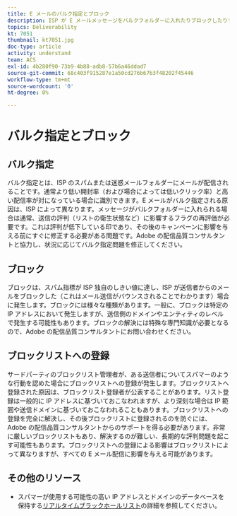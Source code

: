 ```yaml
---
title: E メールのバルク指定とブロック
description: ISP が E メールメッセージをバルクフォルダーに入れたりブロックしたりする理由について説明します。
topics: Deliverability
kt: 7051
thumbnail: kt7051.jpg
doc-type: article
activity: understand
team: ACS
exl-id: 4b280f90-73b9-4b88-adb8-57b6a46ddad7
source-git-commit: 68c403f915287e1a50cd276b67b3f48202f45446
workflow-type: tm+mt
source-wordcount: '0'
ht-degree: 0%

---
```


# バルク指定とブロック

## バルク指定

バルク指定とは、ISP のスパムまたは迷惑メールフォルダーにメールが配信されることです。通常より低い開封率（および場合によっては低いクリック率）と高い配信率が対になっている場合に識別できます。E メールがバルク指定される原因は、ISP によって異なります。メッセージがバルクフォルダーに入れられる場合は通常、送信の評判（リストの衛生状態など）に影響するフラグの再評価が必要です。これは評判が低下している印であり、その後のキャンペーンに影響を与える前にすぐに修正する必要がある問題です。Adobe の配信品質コンサルタントと協力し、状況に応じてバルク指定問題を修正してください。

## ブロック

ブロックは、スパム指標が ISP 独自のしきい値に達し、ISP が送信者からのメールをブロックした（これはメール送信がバウンスされることでわかります）場合に発生します。ブロックには様々な種類があります。一般に、ブロックは特定の IP アドレスにおいて発生しますが、送信側のドメインやエンティティのレベルで発生する可能性もあります。ブロックの解決には特殊な専門知識が必要となるので、Adobe の配信品質コンサルタントにお問い合わせください。

## ブロックリストへの登録

サードパーティのブロックリスト管理者が、ある送信者についてスパマーのような行動を認めた場合にブロックリストへの登録が発生します。ブロックリストへ登録された原因は、ブロックリスト登録者が公表することがあります。リスト登録は一般的に IP アドレスに基づいておこなわれますが、より深刻な場合は IP 範囲や送信ドメインに基づいておこなわれることもあります。ブロックリストへの登録を完全に解決し、その後ブロックリストに登録されるのを防ぐには、Adobe の配信品質コンサルタントからのサポートを得る必要があります。非常に厳しいブロックリストもあり、解決するのが難しい、長期的な評判問題を起こす可能性もあります。ブロックリストへの登録による影響はブロックリストによって異なりますが、すべての E メール配信に影響を与える可能があります。

## その他のリソース

* スパマーが使用する可能性の高い IP アドレスとドメインのデータベースを保持する[リアルタイムブラックホールリスト](/help/additional-resources/blocklist-databases.md)の詳細を参照してください。
